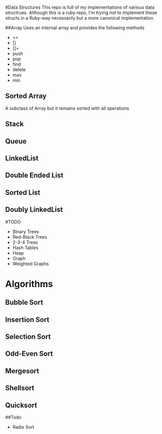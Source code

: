 #Data Structures
This repo is full of my implementations of various data structrues. Although this is a ruby repo, I'm trying not to implement these structs in a Ruby-way necessarily but a more canonical implementation.

##Array
Uses an internal array and provides the following methods

- <<
- []
- []=
- push
- pop
- find
- delete
- max
- min

## Sorted Array

A subclass of Array but it remains sorted with all operations

## Stack

## Queue

## LinkedList

## Double Ended List

## Sorted List

## Doubly LinkedList

#TODO

- Binary Trees
- Red-Black Trees
- 2-3-4 Trees
- Hash Tables
- Heap
- Graph
- Weighted Graphs

# Algorithms

## Bubble Sort

## Insertion Sort

## Selection Sort

## Odd-Even Sort

## Mergesort

## Shellsort

## Quicksort

##Todo

- Radix Sort

